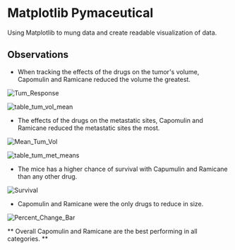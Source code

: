 # Matplotlib Pymaceutical
Using Matplotlib to mung data and create readable visualization of data.

## Observations

* When tracking the effects of the drugs on the tumor's volume, Capomulin and Ramicane reduced the volume the greatest.

![Tum_Response](https://user-images.githubusercontent.com/50157566/59797969-b034fd80-92a6-11e9-823e-a60c553a4bdd.png)

![table_tum_vol_mean](https://user-images.githubusercontent.com/50157566/59797009-57646580-92a4-11e9-9f7f-8c4b3068ff32.png)

* The effects of the drugs on the metastatic sites, Capomulin and Ramicane reduced the metastatic sites the most.

![Mean_Tum_Vol](https://user-images.githubusercontent.com/50157566/59797820-503e5700-92a6-11e9-8dfe-5397d131854b.png)

![table_tum_met_means](https://user-images.githubusercontent.com/50157566/59797011-57646580-92a4-11e9-9fe6-530e06bc10f7.png)

* The mice has a higher chance of survival with Capumulin and Ramicane than any other drug.

![Survival](https://user-images.githubusercontent.com/50157566/59778069-6387fd00-927b-11e9-82d9-b19b6b13a2df.png)

* Capomulin and Ramicane were the only drugs to reduce in size.

![Percent_Change_Bar](https://user-images.githubusercontent.com/50157566/59778068-6387fd00-927b-11e9-8f73-e81b5f41a021.png)


** Overall Capomulin and Ramicane are the best performing in all categories. **
